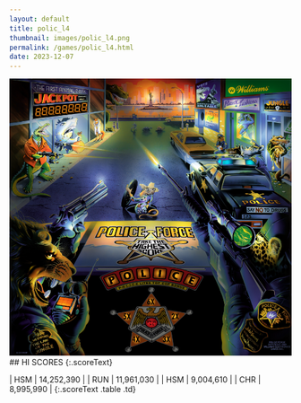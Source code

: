 ```yaml
---
layout: default
title: polic_l4
thumbnail: images/polic_l4.png
permalink: /games/polic_l4.html
date: 2023-12-07
---
```


<img src="../images/polic_l4.png" class="gameThumbnail img-fluid mx-auto align-middle">
## HI SCORES
{:.scoreText}

| HSM | 14,252,390 | 
| RUN | 11,961,030 | 
| HSM | 9,004,610 | 
| CHR | 8,995,990 | 
{:.scoreText .table .td}
